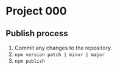 # Project 000

## Publish process

1. Commit any changes to the repository.
2. `npm version patch | minor | major`
3. `npm publish`
